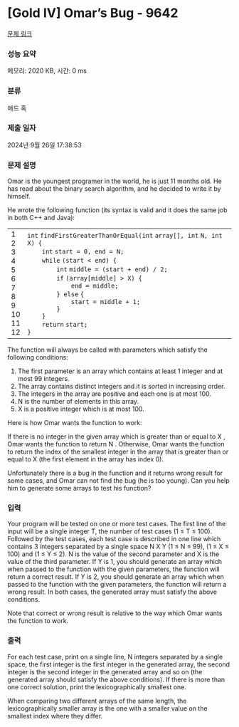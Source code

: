 # [Gold IV] Omar’s Bug - 9642 

[문제 링크](https://www.acmicpc.net/problem/9642) 

### 성능 요약

메모리: 2020 KB, 시간: 0 ms

### 분류

애드 혹

### 제출 일자

2024년 9월 26일 17:38:53

### 문제 설명

<p>Omar is the youngest programer in the world, he is just 11 months old. He has read about the binary search algorithm, and he decided to write it by himself.</p>

<p>He wrote the following function (its syntax is valid and it does the same job in both C++ and Java):</p>

<div><div id="highlighter_1463" class="syntaxhighlighter  c"><table border="0" cellpadding="0" cellspacing="0"><tbody><tr><td class="gutter"><div class="line number1 index0 alt2">1</div><div class="line number2 index1 alt1">2</div><div class="line number3 index2 alt2">3</div><div class="line number4 index3 alt1">4</div><div class="line number5 index4 alt2">5</div><div class="line number6 index5 alt1">6</div><div class="line number7 index6 alt2">7</div><div class="line number8 index7 alt1">8</div><div class="line number9 index8 alt2">9</div><div class="line number10 index9 alt1">10</div><div class="line number11 index10 alt2">11</div><div class="line number12 index11 alt1">12</div></td><td class="code"><div class="container"><div class="line number1 index0 alt2"><code class="c color1 bold">int</code> <code class="c plain">findFirstGreaterThanOrEqual(</code><code class="c color1 bold">int</code> <code class="c plain">array[], </code><code class="c color1 bold">int</code> <code class="c plain">N, </code><code class="c color1 bold">int</code> <code class="c plain">X) {</code></div><div class="line number2 index1 alt1"><code class="c spaces">    </code><code class="c color1 bold">int</code> <code class="c plain">start = 0, end = N;</code></div><div class="line number3 index2 alt2"><code class="c spaces">    </code><code class="c keyword bold">while</code> <code class="c plain">(start < end) {</code></div><div class="line number4 index3 alt1"><code class="c spaces">        </code><code class="c color1 bold">int</code> <code class="c plain">middle = (start + end) / 2;</code></div><div class="line number5 index4 alt2"><code class="c spaces">        </code><code class="c keyword bold">if</code> <code class="c plain">(array[middle] > X) {</code></div><div class="line number6 index5 alt1"><code class="c spaces">            </code><code class="c plain">end = middle;</code></div><div class="line number7 index6 alt2"><code class="c spaces">        </code><code class="c plain">} </code><code class="c keyword bold">else</code> <code class="c plain">{</code></div><div class="line number8 index7 alt1"><code class="c spaces">            </code><code class="c plain">start = middle + 1;</code></div><div class="line number9 index8 alt2"><code class="c spaces">        </code><code class="c plain">}</code></div><div class="line number10 index9 alt1"><code class="c spaces">    </code><code class="c plain">}</code></div><div class="line number11 index10 alt2"><code class="c spaces">    </code><code class="c keyword bold">return</code> <code class="c plain">start;</code></div><div class="line number12 index11 alt1"><code class="c plain">}</code></div></div></td></tr></tbody></table></div></div>

<p>The function will always be called with parameters which satisfy the following conditions:</p>

<ol>
	<li>The first parameter is an array which contains at least 1 integer and at most 99 integers.</li>
	<li>The array contains distinct integers and it is sorted in increasing order.</li>
	<li>The integers in the array are positive and each one is at most 100.</li>
	<li>N is the number of elements in this array.</li>
	<li>X is a positive integer which is at most 100.</li>
</ol>

<p>Here is how Omar wants the function to work:</p>

<p>If there is no integer in the given array which is greater than or equal to X , Omar wants the function to return N . Otherwise, Omar wants the function to return the index of the smallest integer in the array that is greater than or equal to X (the first element in the array has index 0).</p>

<p>Unfortunately there is a bug in the function and it returns wrong result for some cases, and Omar can not find the bug (he is too young). Can you help him to generate some arrays to test his function?</p>

### 입력 

 <p>Your program will be tested on one or more test cases. The first line of the input will be a single integer T, the number of test cases (1 ≤ T ≤ 100). Followed by the test cases, each test case is described in one line which contains 3 integers separated by a single space N X Y (1 ≤ N ≤ 99), (1 ≤ X ≤ 100) and (1 ≤ Y ≤ 2). N is the value of the second parameter and X is the value of the third parameter. If Y is 1, you should generate an array which when passed to the function with the given parameters, the function will return a correct result. If Y is 2, you should generate an array which when passed to the function with the given parameters, the function will return a wrong result. In both cases, the generated array must satisfy the above conditions.</p>

<p>Note that correct or wrong result is relative to the way which Omar wants the function to work.</p>

### 출력 

 <p>For each test case, print on a single line, N integers separated by a single space, the first integer is the first integer in the generated array, the second integer is the second integer in the generated array and so on (the generated array should satisfy the above conditions). If there is more than one correct solution, print the lexicographically smallest one.</p>

<p>When comparing two different arrays of the same length, the lexicographically smaller array is the one with a smaller value on the smallest index where they differ.</p>

